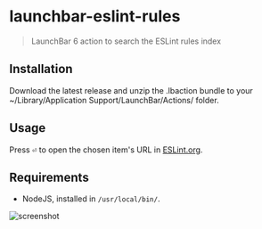 # launchbar-eslint-rules

> LaunchBar 6 action to search the ESLint rules index

## Installation

Download the latest release and unzip the .lbaction bundle to your ~/Library/Application Support/LaunchBar/Actions/ folder.

## Usage

Press <kbd>⏎</kbd> to open the chosen item's URL in [ESLint.org](https://eslint.org).

## Requirements

- NodeJS, installed in `/usr/local/bin/`.

![screenshot](screenshot.png?raw=true)
